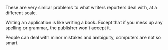 These are very similar problems to what writers reporters deal with, at a different scale.

Writing an application is like writing a book. Except that if you mess up any spelling or grammar, the publisher won't accept it.

People can deal with minor mistakes and ambiguity, computers are not so smart.